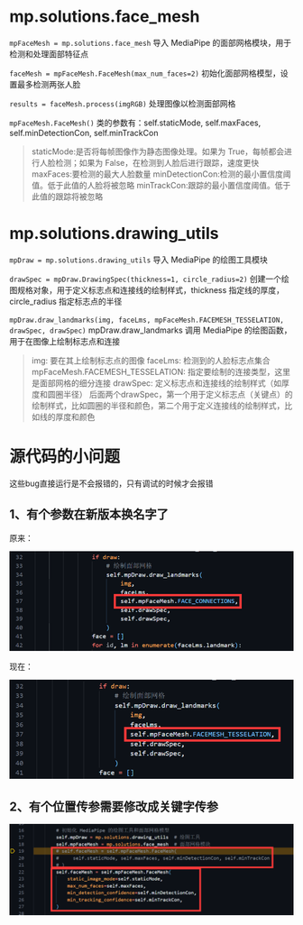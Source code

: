 # mp.solutions.face_mesh

`mpFaceMesh = mp.solutions.face_mesh` 导入 MediaPipe 的面部网格模块，用于检测和处理面部特征点

`faceMesh = mpFaceMesh.FaceMesh(max_num_faces=2)` 初始化面部网格模型，设置最多检测两张人脸

`results = faceMesh.process(imgRGB)` 处理图像以检测面部网格

`mpFaceMesh.FaceMesh()` 类的参数有：self.staticMode, self.maxFaces, self.minDetectionCon, self.minTrackCon

> staticMode:是否将每帧图像作为静态图像处理。如果为 True，每帧都会进行人脸检测；如果为 False，在检测到人脸后进行跟踪，速度更快
> maxFaces:要检测的最大人脸数量
> minDetectionCon:检测的最小置信度阈值。低于此值的人脸将被忽略
> minTrackCon:跟踪的最小置信度阈值。低于此值的跟踪将被忽略

# mp.solutions.drawing_utils

`mpDraw = mp.solutions.drawing_utils` 导入 MediaPipe 的绘图工具模块

`drawSpec = mpDraw.DrawingSpec(thickness=1, circle_radius=2)` 创建一个绘图规格对象，用于定义标志点和连接线的绘制样式，thickness 指定线的厚度，circle_radius 指定标志点的半径

`mpDraw.draw_landmarks(img, faceLms, mpFaceMesh.FACEMESH_TESSELATION, drawSpec, drawSpec)` mpDraw.draw_landmarks 调用 MediaPipe 的绘图函数，用于在图像上绘制标志点和连接

> img: 要在其上绘制标志点的图像
> faceLms: 检测到的人脸标志点集合
> mpFaceMesh.FACEMESH_TESSELATION: 指定要绘制的连接类型，这里是面部网格的细分连接
> drawSpec: 定义标志点和连接线的绘制样式（如厚度和圆圈半径）
> 后面两个drawSpec，第一个用于定义标志点（关键点）的绘制样式，比如圆圈的半径和颜色，第二个用于定义连接线的绘制样式，比如线的厚度和颜色

# 源代码的小问题

这些bug直接运行是不会报错的，只有调试的时候才会报错

## 1、有个参数在新版本换名字了

原来：

![原来](./pics/原来.png)

现在：

![现在](./pics/现在.png)

## 2、有个位置传参需要修改成关键字传参

![关键字传参](./pics/关键字传参.png)